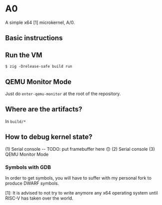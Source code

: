 # A0

A simple x64 [1] microkernel, A/0.

## Basic instructions

## Run the VM

```console
$ zig -Drelease-safe build run
```

## QEMU Monitor Mode

Just do `enter-qemu-monitor` at the root of the repository.

## Where are the artifacts?

In `build/*`

## How to debug kernel state?

(1) Serial console -- TODO: put framebuffer here 🙃
(2) Serial console
(3) QEMU Monitor Mode

### Symbols with GDB

In order to get symbols, you will have to suffer with my personal fork to produce DWARF symbols.

[1]: It is advised to not try to write anymore any x64 operating system until RISC-V has taken over the world.
